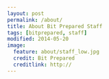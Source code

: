 ```yaml
---
layout: post
permalink: /about/
title: About Bit Prepared Staff
tags: [bitprepared, staff]
modified: 2014-05-20
image:
  feature: about/staff_low.jpg
  credit: Bit Prepared
  creditlink: http://
---
```

